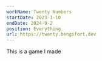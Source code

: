 ```yaml
---
workName: Twenty Numbers
startDate: 2023-1-10
endDate: 2024-9-2
position: Everything
url: https://twenty.bengsfort.dev
---
```


This is a game I made
